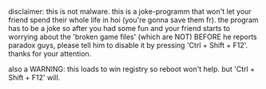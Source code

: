 disclaimer: this is not malware.
this is a joke-programm that won't let your friend spend their whole life in hoi (you're gonna save them fr).
the program has to be a joke so after you had some fun and your friend starts to worrying about the 'broken game files' (which are NOT) BEFORE 
he reports paradox guys, please tell him to disable it by pressing 'Ctrl + Shift + F12'.
thanks for your attention.

also a WARNING: this loads to win registry so reboot won't help. but 'Ctrl + Shift + F12' will.
